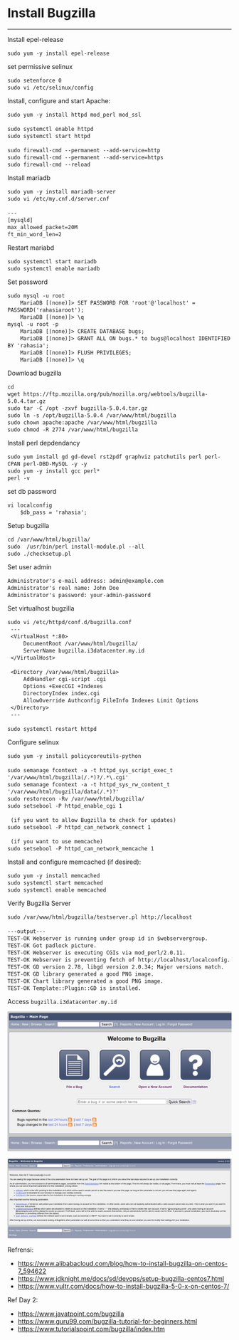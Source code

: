 # Install Bugzilla
-----

Install epel-release
```
sudo yum -y install epel-release
```

set permissive selinux
```
sudo setenforce 0
sudo vi /etc/selinux/config
```

Install, configure and start Apache:
```
sudo yum -y install httpd mod_perl mod_ssl

sudo systemctl enable httpd
sudo systemctl start httpd

sudo firewall-cmd --permanent --add-service=http
sudo firewall-cmd --permanent --add-service=https
sudo firewall-cmd --reload
```

Install mariadb
```
sudo yum -y install mariadb-server
sudo vi /etc/my.cnf.d/server.cnf

---
[mysqld]
max_allowed_packet=20M
ft_min_word_len=2
```

Restart mariabd
```
sudo systemctl start mariadb
sudo systemctl enable mariadb
```

Set password
```
sudo mysql -u root
    MariaDB [(none)]> SET PASSWORD FOR 'root'@'localhost' = PASSWORD('rahasiaroot');
    MariaDB [(none)]> \q
mysql -u root -p
    MariaDB [(none)]> CREATE DATABASE bugs;
    MariaDB [(none)]> GRANT ALL ON bugs.* to bugs@localhost IDENTIFIED BY 'rahasia';
    MariaDB [(none)]> FLUSH PRIVILEGES;
    MariaDB [(none)]> \q
```

Download bugzilla
```
cd
wget https://ftp.mozilla.org/pub/mozilla.org/webtools/bugzilla-5.0.4.tar.gz
sudo tar -C /opt -zxvf bugzilla-5.0.4.tar.gz
sudo ln -s /opt/bugzilla-5.0.4 /var/www/html/bugzilla
sudo chown apache:apache /var/www/html/bugzilla
sudo chmod -R 2774 /var/www/html/bugzilla
```

Install perl depdendancy
```
sudo yum install gd gd-devel rst2pdf graphviz patchutils perl perl-CPAN perl-DBD-MySQL -y -y
sudo yum -y install gcc perl*
perl -v
```

set db password
```
vi localconfig
    $db_pass = 'rahasia';
```

Setup bugzilla
```
cd /var/www/html/bugzilla/
sudo  /usr/bin/perl install-module.pl --all
sudo ./checksetup.pl
```

Set user admin
```
Administrator's e-mail address: admin@example.com
Administrator's real name: John Doe
Administrator's password: your-admin-password
```

Set virtualhost bugzilla
```
sudo vi /etc/httpd/conf.d/bugzilla.conf
 ---
 <VirtualHost *:80>
     DocumentRoot /var/www/html/bugzilla/
     ServerName bugzilla.i3datacenter.my.id
 </VirtualHost>

 <Directory /var/www/html/bugzilla>
     AddHandler cgi-script .cgi
     Options +ExecCGI +Indexes
     DirectoryIndex index.cgi
     AllowOverride Authconfig FileInfo Indexes Limit Options
 </Directory>
 ---

sudo systemctl restart httpd
```
Configure selinux
```
sudo yum -y install policycoreutils-python

sudo semanage fcontext -a -t httpd_sys_script_exec_t '/var/www/html/bugzilla(/.*)?/.*\.cgi'
sudo semanage fcontext -a -t httpd_sys_rw_content_t '/var/www/html/bugzilla/data(/.*)?'
sudo restorecon -Rv /var/www/html/bugzilla/
sudo setsebool -P httpd_enable_cgi 1

 (if you want to allow Bugzilla to check for updates)
sudo setsebool -P httpd_can_network_connect 1

 (if you want to use memcache)
sudo setsebool -P httpd_can_network_memcache 1
```

Install and configure memcached (if desired):
```
sudo yum -y install memcached
sudo systemctl start memcached
sudo systemctl enable memcached
```

Verify Bugzilla Server
```
sudo /var/www/html/bugzilla/testserver.pl http://localhost

---output---
TEST-OK Webserver is running under group id in $webservergroup.
TEST-OK Got padlock picture.
TEST-OK Webserver is executing CGIs via mod_perl/2.0.11.
TEST-OK Webserver is preventing fetch of http://localhost/localconfig.
TEST-OK GD version 2.78, libgd version 2.0.34; Major versions match.
TEST-OK GD library generated a good PNG image.
TEST-OK Chart library generated a good PNG image.
TEST-OK Template::Plugin::GD is installed.
```

Access `bugzilla.i3datacenter.my.id`

![Alt text](image.png)

![Alt text](image-1.png)

Refrensi:
- https://www.alibabacloud.com/blog/how-to-install-bugzilla-on-centos-7_594622
- https://www.jdknight.me/docs/sd/devops/setup-bugzilla-centos7.html
- https://www.vultr.com/docs/how-to-install-bugzilla-5-0-x-on-centos-7/


Ref Day 2:
- https://www.javatpoint.com/bugzilla
- https://www.guru99.com/bugzilla-tutorial-for-beginners.html
- https://www.tutorialspoint.com/bugzilla/index.htm
